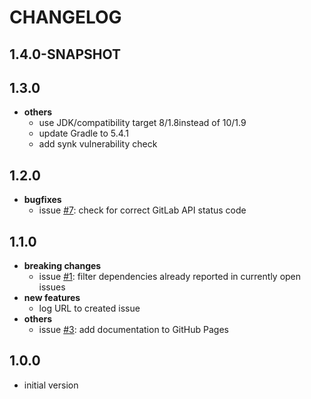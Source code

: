 # CHANGELOG

## 1.4.0-SNAPSHOT

## 1.3.0
- **others**
  - use JDK/compatibility target 8/1.8instead of 10/1.9
  - update Gradle to 5.4.1
  - add synk vulnerability check

## 1.2.0
- **bugfixes**
  - issue [#7](https://github.com/muhlba91/gradle-dependency-update-notifier/issues/7): check for correct GitLab API status code

## 1.1.0
- **breaking changes**
  - issue [#1](https://github.com/muhlba91/gradle-dependency-update-notifier/issues/1): filter dependencies already reported in currently open issues
- **new features**
  - log URL to created issue
- **others**
  - issue [#3](https://github.com/muhlba91/gradle-dependency-update-notifier/issues/3): add documentation to GitHub Pages

## 1.0.0
- initial version

